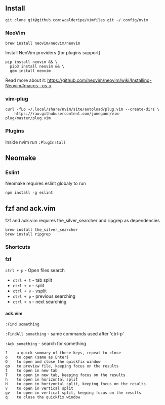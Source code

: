 ## Install

```
git clone git@github.com:wcalderipe/vimfiles.git ~/.config/nvim
```

### NeoVim

```
brew install neovim/neovim/neovim
```

Install NeoVim providers (for plugins support)

```
pip install neovim && \
  pip3 install neovim && \
  gem install neovim
```

Read more about it: https://github.com/neovim/neovim/wiki/Installing-Neovim#macos--os-x

### vim-plug

```
curl -fLo ~/.local/share/nvim/site/autoload/plug.vim --create-dirs \
    https://raw.githubusercontent.com/junegunn/vim-plug/master/plug.vim
```

### Plugins

Inside nvim run `:PlugInstall`


## Neomake

### Eslint

Neomake requires eslint globaly to run

```
npm install -g eslint
```


## fzf and ack.vim

fzf and ack.vim requires the_silver_searcher and ripgrep as dependencies

```
brew install the_silver_searcher
brew install ripgrep
```

### Shortcuts

#### fzf

`ctrl + p` - Open files search

* `ctrl + t` - tab split
* `ctrl + x` - split
* `ctrl + v` - vsplit
* `ctrl + p` - previous searching
* `ctrl + n` - next searching

#### ack.vim

`:Find something`

`:FindAll something` - same commands used after 'ctrl-p'

`:Ack something` - search for something

```
?    a quick summary of these keys, repeat to close
o    to open (same as Enter)
O    to open and close the quickfix window
go   to preview file, keeping focus on the results
t    to open in new tab
T    to open in new tab, keeping focus on the results
h    to open in horizontal split
H    to open in horizontal split, keeping focus on the results
v    to open in vertical split
gv   to open in vertical split, keeping focus on the results
q    to close the quickfix window
```

